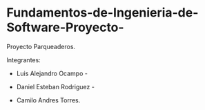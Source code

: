 # Fundamentos-de-Ingenieria-de-Software-Proyecto-

Proyecto Parqueaderos.

Integrantes:
- Luis Alejandro Ocampo -

- Daniel Esteban Rodriguez -

- Camilo Andres Torres. 
